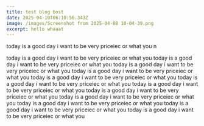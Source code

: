 ```yaml
---
title: test blog bost
date: 2025-04-10T06:10:56.343Z
image: /images/Screenshot from 2025-04-08 10-04-39.png
excerpt: hello whaaat
---
```

t﻿oday is a good day i want to be very priceiec or what you n

t﻿oday is a good day i want to be very priceiec or what you t﻿oday is a good day i want to be very priceiec or what you t﻿oday is a good day i want to be very priceiec or what you t﻿oday is a good day i want to be very priceiec or what you t﻿oday is a good day i want to be very priceiec or what you t﻿oday is a good day i want to be very priceiec or what you t﻿oday is a good day i want to be very priceiec or what you t﻿oday is a good day i want to be very priceiec or what you t﻿oday is a good day i want to be very priceiec or what you t﻿oday is a good day i want to be very priceiec or what you t﻿oday is a good day i want to be very priceiec or what you t﻿oday is a good day i want to be very priceiec or what you
